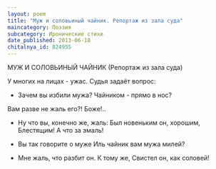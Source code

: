 ```yaml
---
layout: poem
title: "Муж и соловьиный чайник. Репортаж из зала суда"
maincategory: Поэзия
subcategory: Иронические стихи
date_published: 2013-06-18
chitalnya_id: 824955
---
```




МУЖ И СОЛОВЬИНЫЙ ЧАЙНИК
(Репортаж из зала суда)

У многих на лицах - ужас.
Судья задаёт вопрос:
- Зачем вы избили мужа?
Чайником - прямо в нос?

Вам разве не жаль его?! Боже!..
- Ну что вы, конечно же, жаль:
Был новеньким он, хорошим,
Блестящим! А что за эмаль!

- Вы так говорите о муже
Иль чайник вам мужа милей?
- Мне жаль, что разбит он. К тому же,
Свистел он, как соловей!






